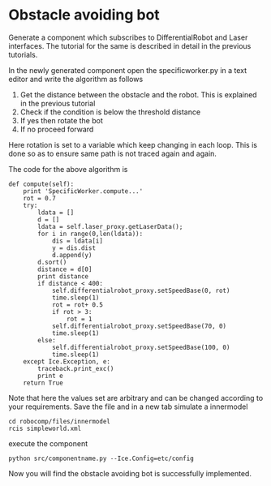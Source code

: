# Obstacle avoiding bot

Generate a component which subscribes to DifferentialRobot and Laser interfaces. The tutorial for the same is described in detail in the previous tutorials.

In the newly generated component open the specificworker.py in a text editor and write the algorithm as follows

1. Get the distance between the obstacle and the robot. This is explained in the previous tutorial
2. Check if the condition is below the threshold distance
3. If yes then rotate the bot
4. If no proceed forward

Here rotation is set to a variable which keep changing in each loop. This is done so as to ensure same path is not traced again and again.

The code for the above algorithm is

	def compute(self):
		print 'SpecificWorker.compute...'
		rot = 0.7
		try:
			ldata = []
			d = []
			ldata = self.laser_proxy.getLaserData();
			for i in range(0,len(ldata)):
				dis = ldata[i]
				y = dis.dist
				d.append(y)
			d.sort()
			distance = d[0]
			print distance
			if distance < 400:
				self.differentialrobot_proxy.setSpeedBase(0, rot)
				time.sleep(1)
				rot = rot+ 0.5
				if rot > 3:
					rot = 1
				self.differentialrobot_proxy.setSpeedBase(70, 0)
				time.sleep(1)
			else:
				self.differentialrobot_proxy.setSpeedBase(100, 0)
				time.sleep(1)
		except Ice.Exception, e:
			traceback.print_exc()
			print e
		return True

Note that here the values set are arbitrary and can be changed according to your requirements. Save the file and in a new tab simulate a innermodel

	cd robocomp/files/innermodel
	rcis simpleworld.xml

execute the component

	python src/componentname.py --Ice.Config=etc/config

Now you will find the obstacle avoiding bot is successfully implemented.
